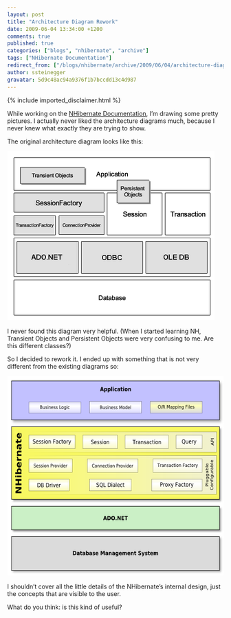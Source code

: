 ```yaml
---
layout: post
title: "Architecture Diagram Rework"
date: 2009-06-04 13:34:00 +1200
comments: true
published: true
categories: ["blogs", "nhibernate", "archive"]
tags: ["NHibernate Documentation"]
redirect_from: ["/blogs/nhibernate/archive/2009/06/04/architecture-diagram-rework.aspx/", "/blogs/nhibernate/archive/2009/06/04/architecture-diagram-rework.html"]
author: ssteinegger
gravatar: 5d9c48ac94a9376f1b7bccdd13c4d987
---
```

{% include imported_disclaimer.html %}

<p>While working on the <a title="NHibernate Documentation Structure Proposal" href="/wikis/reference2-0en/nhibernate-documentation-structure-proposal.aspx">NHibernate Documentation</a>, I&rsquo;m drawing some pretty pictures. I actually never liked the architecture diagrams much, because I never knew what exactly they are trying to show.</p>
<p>The original architecture diagram looks like this:</p>
<p><a href="/cfs-file.ashx/__key/CommunityServer.Blogs.Components.WeblogFiles/nhibernate/image_5F00_0CABFF94.png"><img title="image" style="border-top-width: 0px; display: inline; border-left-width: 0px; border-bottom-width: 0px; border-right-width: 0px" alt="image" src="/images/posts/2009/06/04/image_5F00_thumb_5F00_45593A52.png" border="0" width="482" height="394" /></a> </p>
<p>I never found this diagram very helpful. (When I started learning NH, Transient Objects and Persistent Objects were very confusing to me. Are this different classes?)</p>
<p>So I decided to rework it. I ended up with something that is not very different from the existing diagrams so:</p>
<p><a href="/cfs-file.ashx/__key/CommunityServer.Blogs.Components.WeblogFiles/nhibernate/image_5F00_7E067510.png"><img title="image" style="display: inline; border-width: 0px; border: 0;" alt="New Architecture Diagram" src="/images/posts/2009/06/04/image_5F00_thumb_5F00_719AE298.png" border="0" width="591" height="465" /></a> </p>
<p>I shouldn&rsquo;t cover all the little details of the NHibernate&rsquo;s internal design, just the concepts that are visible to the user.</p>
<p>What do you think: is this kind of useful?</p>
